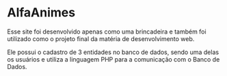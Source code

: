# AlfaAnimes
Esse site foi desenvolvido apenas como uma brincadeira e
também foi utilizado como o projeto final da matéria de 
desenvolvimento web.

Ele possui o cadastro de 3 entidades no banco de dados, sendo uma delas os usuários e utiliza a linguagem PHP para a comunicação com o Banco de Dados.
